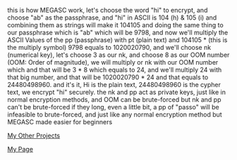 this is how MEGASC work, let's choose the word "hi" to encrypt,
and choose "ab" as the passphrase, and "hi" in ASCII is 104 (h) & 105 (i) and 
combining them as strings will make it 104105 and doing the same thing to our passphrase
which is "ab" which will be 9798, and now we'll multiply the ASCII Values of the pp (passphrase) with pt (plain text)
and 104105 * (this is the multiply symbol) 9798 equals to 1020020790, and we'll choose nk (numerical key),
let's choose 3 as our nk, and choose 8 as our OOM number (OOM: Order of magnitude),
we will multiply or nk with our OOM number which and that will be 3 * 8 which equals to 24,
and we'll multiply 24 with that big number, and that will be 1020020790 * 24 and that equals to 24480498960.
and it's it, Hi is the plain text, 24480498960 is the cypher text, we encrypt "hi" securely.
the nk and pp act as private keys, just like in normal encryption methods, and OOM can be brute-forced
but nk and pp can't be brute-forced if they long, even a little bit, a pp of "passo" will be infeasible
to brute-forced, and just like any normal encryption method but MEGASC made easier for beginners

[My Other Projects](https://github.com/LibMego-Official-Githu-B?tab=repositories)

[My Page](https://github.com/LibMego-Official-Githu-B/)
